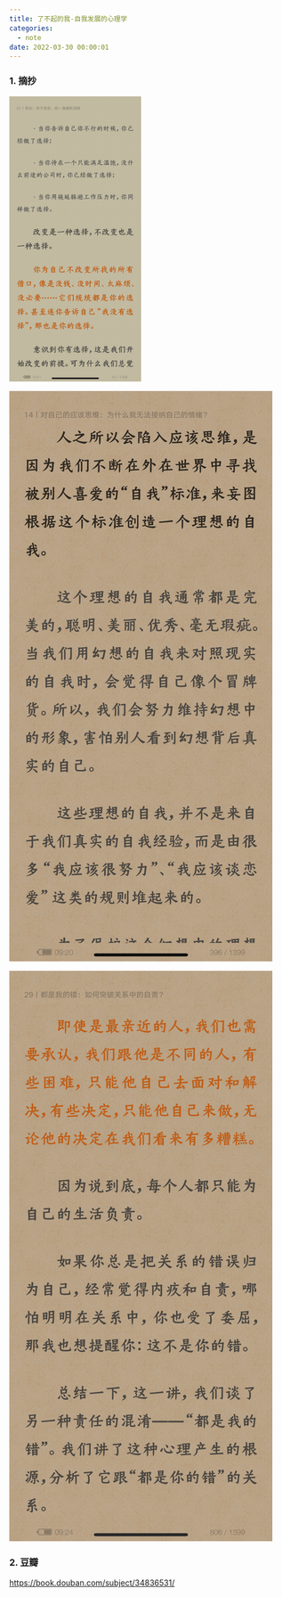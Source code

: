 ```yaml
---
title: 了不起的我-自我发展的心理学
categories:
  - note
date: 2022-03-30 00:00:01
---
```


### 1.  摘抄

<img src="了不起的我/1.png" alt="1" style="zoom:50%;" />

![1](了不起的我/2.png)

![1](了不起的我/3.png)

### 2. 豆瓣

https://book.douban.com/subject/34836531/